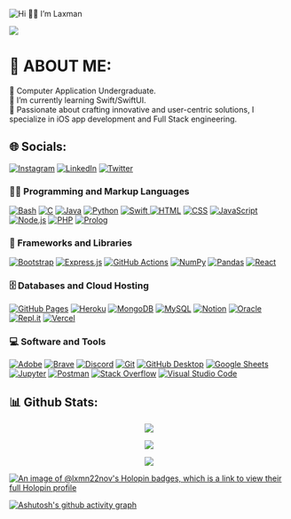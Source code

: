 <!--
**lxmn22nov/lxmn22nov** is a ✨ _special_ ✨ repository because its `README.md` (this file) appears on your GitHub profile.
-->
<!-- Banner -->
![Hi 👋🏻 I’m Laxman](https://github.com/lxmn22nov/lxmn22nov/assets/126524753/537d29ec-96dc-4ad4-8a2e-f3d12b7e5e39)

<!-- Visitor Count -->
[![](https://visitcount.itsvg.in/api?id=lxmn22nov&icon=5&color=1)](https://visitcount.itsvg.in)

<!-- About me section -->
# 💫 ABOUT ME:
🔭 Computer Application Undergraduate.<br>🌱 I’m currently learning Swift/SwiftUI.<br>🤩 Passionate about crafting innovative and user-centric solutions, I specialize in iOS app development and Full Stack engineering.

<!-- Social Media Handles -->
## 🌐 Socials:
[![Instagram](https://img.shields.io/badge/Instagram-%23E4405F.svg?logo=Instagram&logoColor=white)](https://instagram.com/lxmn_s_koranga) [![LinkedIn](https://img.shields.io/badge/LinkedIn-%230077B5.svg?logo=linkedin&logoColor=white)](https://linkedin.com/in/laxman-singh-koranga-689230225) [![Twitter](https://img.shields.io/badge/Twitter-%231DA1F2.svg?logo=Twitter&logoColor=white)](https://twitter.com/lxmn22nov) 

<!-- Tech stacks, hands on experience 
## 💻 Tech Stack:
![IOS](https://img.shields.io/badge/IOS-%2320232a.svg?style=for-the-badge&logo=apple&logoColor=white) ![Swift](https://img.shields.io/badge/swift-F54A2A?style=for-the-badge&logo=swift&logoColor=white) ![HTML5](https://img.shields.io/badge/html5-%23E34F26.svg?style=for-the-badge&logo=html5&logoColor=white) ![CSS3](https://img.shields.io/badge/css3-%231572B6.svg?style=for-the-badge&logo=css3&logoColor=white) ![Bootstrap](https://img.shields.io/badge/bootstrap-%23563D7C.svg?style=for-the-badge&logo=bootstrap&logoColor=white) ![JavaScript](https://img.shields.io/badge/javascript-%23323330.svg?style=for-the-badge&logo=javascript&logoColor=%23F7DF1E) ![React](https://img.shields.io/badge/react-%2320232a.svg?style=for-the-badge&logo=react&logoColor=%2361DAFB) ![PHP](https://img.shields.io/badge/php-%23777BB4.svg?style=for-the-badge&logo=php&logoColor=white) ![NodeJS](https://img.shields.io/badge/node.js-6DA55F?style=for-the-badge&logo=node.js&logoColor=white) ![GIT](https://img.shields.io/badge/Git-fc6d26?style=for-the-badge&logo=git&logoColor=white) ![GitHub](https://img.shields.io/badge/GitHub-%23121011.svg?style=for-the-badge&logo=github&logoColor=white) ![MySQL](https://img.shields.io/badge/mysql-%2300f.svg?style=for-the-badge&logo=mysql&logoColor=white) ![MongoDB](https://img.shields.io/badge/MongoDB-%234ea94b.svg?style=for-the-badge&logo=mongodb&logoColor=white) ![Anaconda](https://img.shields.io/badge/Anaconda-%2344A833.svg?style=for-the-badge&logo=anaconda&logoColor=white) ![NumPy](https://img.shields.io/badge/numpy-%23013243.svg?style=for-the-badge&logo=numpy&logoColor=white) ![Pandas](https://img.shields.io/badge/pandas-%23150458.svg?style=for-the-badge&logo=pandas&logoColor=white) ![Notion](https://img.shields.io/badge/Notion-%23000000.svg?style=for-the-badge&logo=notion&logoColor=white) ![Canva](https://img.shields.io/badge/Canva-%2300C4CC.svg?style=for-the-badge&logo=Canva&logoColor=white)
-->

  <h3>👨‍💻 Programming and Markup Languages</h3>
  <p>
      <a href="https://github.com/search?q=user%3ADenverCoder1+language%3Abash"><img alt="Bash" src="https://img.shields.io/badge/Bash-121011.svg?logo=gnu-bash&logoColor=white"></a>
      <a href="https://github.com/search?q=user%3ADenverCoder1+language%3Ac"><img alt="C" src="https://custom-icon-badges.demolab.com/badge/C-03599C.svg?logo=c-in-hexagon&logoColor=white"></a>
      <a href="https://github.com/search?q=user%3ADenverCoder1+language%3Ajava"><img alt="Java" src="https://custom-icon-badges.demolab.com/badge/Java-007396.svg?logo=java&logoColor=white"></a>
     <a href="https://github.com/search?q=user%3ADenverCoder1+language%3Apython"><img alt="Python" src="https://img.shields.io/badge/Python-14354C.svg?logo=python&logoColor=white"></a>
      <a href="https://github.com/search?q=user%3ADenverCoder1+language%3Apython"><img alt="Swift" src="https://img.shields.io/badge/swift-F54A2A?style=flat&logo=swift&logoColor=white">
      <a href="https://github.com/search?q=user%3ADenverCoder1+language%3Ahtml"><img alt="HTML" src="https://img.shields.io/badge/html5-%23E34F26.svg?style=flat&logo=html5&logoColor=white"></a>
      <a href="https://github.com/search?q=user%3ADenverCoder1+language%3Acss"><img alt="CSS" src="https://img.shields.io/badge/CSS-1572B6.svg?logo=css3&logoColor=white"></a>
      <a href="https://github.com/search?q=user%3ADenverCoder1+language%3Ajavascript"><img alt="JavaScript" src="https://img.shields.io/badge/JavaScript-F7DF1E.svg?logo=javascript&logoColor=black"></a>
      <a href="https://github.com/search?q=user%3ADenverCoder1+language%3Ajavascript"><img alt="Node.js" src="https://img.shields.io/badge/Node.js-43853D.svg?logo=node.js&logoColor=white"></a>
      <a href="https://github.com/search?q=user%3ADenverCoder1+language%3Aphp"><img alt="PHP" src="https://img.shields.io/badge/PHP-777BB4.svg?logo=php&logoColor=white"></a>
      <a href="https://github.com/search?q=user%3ADenverCoder1+language%3Aprolog"><img alt="Prolog" src="https://custom-icon-badges.demolab.com/badge/Prolog-E61B23.svg?logo=swi-prolog&logoColor=white"></a>
  </p>

  <h3>🧰 Frameworks and Libraries</h3>
  <p>
      <a href="#"><img alt="Bootstrap" src="https://img.shields.io/badge/Bootstrap-7952B3.svg?logo=bootstrap&logoColor=white"></a>
      <a href="#"><img alt="Express.js" src="https://img.shields.io/badge/Express.js-404d59.svg?logo=express&logoColor=white"></a>
      <a href="#"><img alt="GitHub Actions" src="https://img.shields.io/badge/GitHub%20Actions-2671E5.svg?logo=github%20actions&logoColor=white"></a>
      <a href="#"><img alt="NumPy" src="https://img.shields.io/badge/Numpy-013243.svg?logo=numpy&logoColor=white"></a>
      <a href="#"><img alt="Pandas" src="https://img.shields.io/badge/Pandas-150458.svg?logo=pandas&logoColor=white"></a>
      <a href="#"><img alt="React" src="https://img.shields.io/badge/React-20232a.svg?logo=react&logoColor=%2361DAFB"></a>
  </p>

  <h3>🗄️ Databases and Cloud Hosting</h3>
  <p>
      <a href="#"><img alt="GitHub Pages" src="https://img.shields.io/badge/GitHub%20Pages-327FC7.svg?logo=github&logoColor=white"></a>
      <a href="#"><img alt="Heroku" src="https://img.shields.io/badge/Heroku-430098.svg?logo=heroku&logoColor=white"></a>
      <a href="#"><img alt="MongoDB" src ="https://img.shields.io/badge/MongoDB-4ea94b.svg?logo=mongodb&logoColor=white"></a>
      <a href="#"><img alt="MySQL" src="https://img.shields.io/badge/MySQL-00f.svg?logo=mysql&logoColor=white"></a>
      <a href="#"><img alt="Notion" src="https://img.shields.io/badge/Notion-010101.svg?logo=notion&logoColor=white"></a>
      <a href="#"><img alt="Oracle" src ="https://img.shields.io/badge/Oracle-F00000.svg?logo=oracle&logoColor=white"></a>
      <a href="#"><img alt="Repl.it" src="https://img.shields.io/badge/Repl.it-0D101E.svg?logo=Replit&logoColor=white"></a>
      <a href="#"><img alt="Vercel" src="https://img.shields.io/badge/Vercel-000000.svg?logo=vercel&logoColor=white"></a>
  </p>

  <h3>💻 Software and Tools</h3>
  <p>
      <a href="#"><img alt="Adobe" src="https://img.shields.io/badge/Adobe-FF0000.svg?logo=adobe&logoColor=white"></a>
      <a href="#"><img alt="Brave" src="https://img.shields.io/badge/-Brave-FB542B?logo=brave&logoColor=white"></a>
      <a href="#"><img alt="Discord" src="https://img.shields.io/badge/-Discord-5865F2.svg?logo=discord&logoColor=white"></a>
      <a href="#"><img alt="Git" src="https://img.shields.io/badge/Git-F05033.svg?logo=git&logoColor=white"></a>
      <a href="#"><img alt="GitHub Desktop" src="https://img.shields.io/badge/GitHub%20Desktop-8034A9.svg?logo=github&logoColor=white"></a>
      <a href="#"><img alt="Google Sheets" src="https://img.shields.io/badge/Sheets-34A853.svg?logo=google%20sheets&logoColor=white"></a>
      <a href="#"><img alt="Jupyter" src="https://img.shields.io/badge/Jupyter-F37626.svg?logo=Jupyter&logoColor=white"></a>
      <a href="#"><img alt="Postman" src="https://img.shields.io/badge/Postman-FF6C37?logo=postman&logoColor=white"></a>
      <a href="#"><img alt="Stack Overflow" src="https://img.shields.io/badge/-Stack%20Overflow-FE7A16?logo=stack-overflow&logoColor=white"></a>
      <a href="#"><img alt="Visual Studio Code" src="https://img.shields.io/badge/Visual%20Studio%20Code-0078d7.svg?logo=visual-studio-code&logoColor=white"></a>
  </p>

<!-- Github Statistics -->
## 📊 Github Stats:
<p align="center">
  <img src="https://github-readme-stats.vercel.app/api/top-langs/?username=lxmn22nov&theme=blue-green&hide_border=false&include_all_commits=true&count_private=true&layout=compact"/>
</p>
<p align="center">
  <img align="center" src="https://github-readme-stats.vercel.app/api?username=lxmn22nov&theme=blue-green&hide_border=false&include_all_commits=true&count_private=true"/>
</p>
<p align="center">
  <img align="center" src="https://github-readme-streak-stats.herokuapp.com/?user=lxmn22nov&theme=blue-green&hide_border=false" />
</p>

<!-- Halopin Board -->
[![An image of @lxmn22nov's Holopin badges, which is a link to view their full Holopin profile](https://holopin.me/lxmn22nov)](https://holopin.io/@lxmn22nov)

<!-- Activity Tracker -->
[![Ashutosh's github activity graph](https://github-readme-activity-graph.vercel.app/graph?username=lxmn22nov&bg_color=000000&color=ffffff&line=2cf604&point=f20202&area=true&hide_border=true)](https://github.com/ashutosh00710/github-readme-activity-graph)
